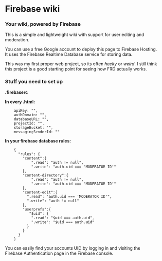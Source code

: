 # Firebase wiki

### Your wiki, powered by Firebase

This is a simple and lightweight wiki with support for user editing and moderation.

You can use a free Google account to deploy this page to Firebase Hosting. It uses the Firebase Realtime Database service for storing data.

This was my first proper web project, so its often *hacky* or *weird*. I still think this project is a good starting point for seeing how FRD actually works.  


### Stuff you need to set up

**.firebaserc**

**In every .html:**
        
        apiKey: "",
        authDomain: "",
        databaseURL: "",
        projectId: "",
        storageBucket: "",
        messagingSenderId: ""

**In your firebase database rules:**

        {
          "rules": {
            "content":{
                ".read": "auth != null",
                ".write": "auth.uid === 'MODERATOR ID'"
            },
            "content-directory":{
                ".read": "auth != null",
                ".write": "auth.uid === 'MODERATOR ID'"
            },
            "content-edit":{
              ".read": "auth.uid === 'MODERATOR ID'",
              ".write": "auth != null"
            },
            "userprefs":{
               "$uid": {
                ".read": "$uid === auth.uid",
                ".write": "$uid === auth.uid"
              }
            }
          }
        }

You can easily find your accounts UID by logging in and visiting the Firebase Authentication page in the Firebase console.